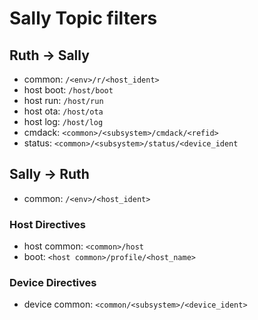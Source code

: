 # Sally Topic filters

## Ruth -> Sally

- common: `/<env>/r/<host_ident>`
- host boot: `/host/boot`
- host run: `/host/run`
- host ota: `/host/ota`
- host log: `/host/log`
- cmdack: `<common>/<subsystem>/cmdack/<refid>`
- status: `<common>/<subsystem>/status/<device_ident`

## Sally -> Ruth

- common: `/<env>/<host_ident>`

### Host Directives

- host common: `<common>/host`
- boot: `<host common>/profile/<host_name>`

### Device Directives

- device common: `<common/<subsystem>/<device_ident>`
